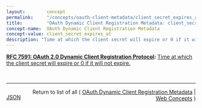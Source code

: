 ```yaml
---
layout:        concept
permalink:     "/concepts/oauth-client-metadata/client_secret_expires_at"
title:         "OAuth Dynamic Client Registration Metadata: client_secret_expires_at"
concept-name:  OAuth Dynamic Client Registration Metadata
concept-value: client_secret_expires_at
description: "Time at which the client secret will expire or 0 if it will not expire."
---
```


**[RFC 7591: OAuth 2.0 Dynamic Client Registration Protocol](/specs/IETF/RFC/7591 "This specification defines mechanisms for dynamically registering OAuth 2.0 clients with authorization servers. Registration requests send a set of desired client metadata values to the authorization server. The resulting registration responses return a client identifier to use at the authorization server and the client metadata values registered for the client. The client can then use this registration information to communicate with the authorization server using the OAuth 2.0 protocol. This specification also defines a set of common client metadata fields and values for clients to use during registration."):** [Time at which the client secret will expire or 0 if it will not expire.](http://tools.ietf.org/html/rfc7591#section-3.2.1 "Read documentation for OAuth Dynamic Client Registration Metadata &#34;client_secret_expires_at&#34;")

<br/>
<hr/>

<p style="float : left"><a href="./client_secret_expires_at.json" title="JSON representing this particular Web Concept value">JSON</a></p>
<p style="text-align: right">Return to list of all ( <a href="../oauth-client-metadata/">OAuth Dynamic Client Registration Metadata</a> | <a href="../">Web Concepts</a> )</p>
